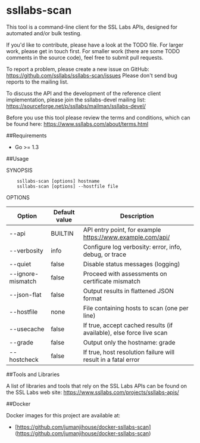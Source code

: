 ssllabs-scan
============

This tool is a command-line client for the SSL Labs APIs, designed for
automated and/or bulk testing.

If you'd like to contribute, please have a look at the TODO file. For larger work,
please get in touch first. For smaller work (there are some TODO comments in the
source code), feel free to submit pull requests.

To report a problem, please create a new issue on GitHub: https://github.com/ssllabs/ssllabs-scan/issues
Please don't send bug reports to the mailing list.

To discuss the API and the development of the reference client implementation, please
join the ssllabs-devel mailing list: https://sourceforge.net/p/ssllabs/mailman/ssllabs-devel/

Before you use this tool please review the terms and conditions, which can be found here:
https://www.ssllabs.com/about/terms.html

##Requirements

* Go >= 1.3

##Usage 

SYNOPSIS
```
    ssllabs-scan [options] hostname
    ssllabs-scan [options] --hostfile file
```

OPTIONS

| Option      | Default value | Description |
| ----------- | ------------- | ----------- |
| --api       | BUILTIN       | API entry point, for example https://www.example.com/api/ |
| --verbosity | info          | Configure log verbosity: error, info, debug, or trace |
| --quiet     | false         | Disable status messages (logging) |
| --ignore-mismatch | false   | Proceed with assessments on certificate mismatch |
| --json-flat | false         | Output results in flattened JSON format |
| --hostfile  | none          | File containing hosts to scan (one per line) |
| --usecache  | false         | If true, accept cached results (if available), else force live scan |
| --grade     | false         | Output only the hostname: grade |
| --hostcheck | false         | If true, host resolution failure will result in a fatal error |

##Tools and Libraries

A list of libraries and tools that rely on the SSL Labs APIs can be found on the SSL Labs web site: https://www.ssllabs.com/projects/ssllabs-apis/

##Docker

Docker images for this project are available at:

* [https://github.com/jumanjihouse/docker-ssllabs-scan]
  (https://github.com/jumanjihouse/docker-ssllabs-scan)
